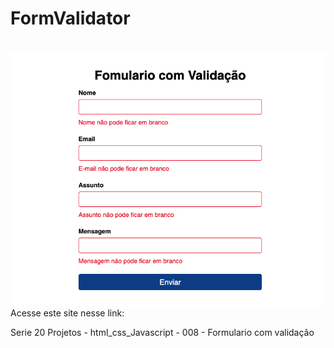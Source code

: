 # FormValidator<br>
<br>
<img src="https://raw.githubusercontent.com/Vistorill/FormValidator/main/Sem%20Ti%CC%81tulo.png">
<br>
Acesse este site nesse link:<br>

Serie 20 Projetos - html_css_Javascript - 008 - Formulario com validação 
